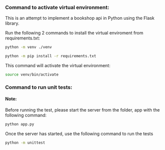 ### Command to activate virtual environment:

This is an attempt to implement a bookshop api in Python using the Flask library.

Run the following 2 commands to install the virtual enviroment from requirements.txt:
```bash
python -m venv ./venv
```
```bash
python -m pip install -r requirements.txt
```

This command will activate the virtual environment:
```bash
source venv/bin/activate
```

### Command to run unit tests:

#### Note:
Before running the test, please start the server from the folder, app with the following command:

```bash
python app.py
```
Once the server has started, use the following command to run the tests
```bash
python -m unittest
```